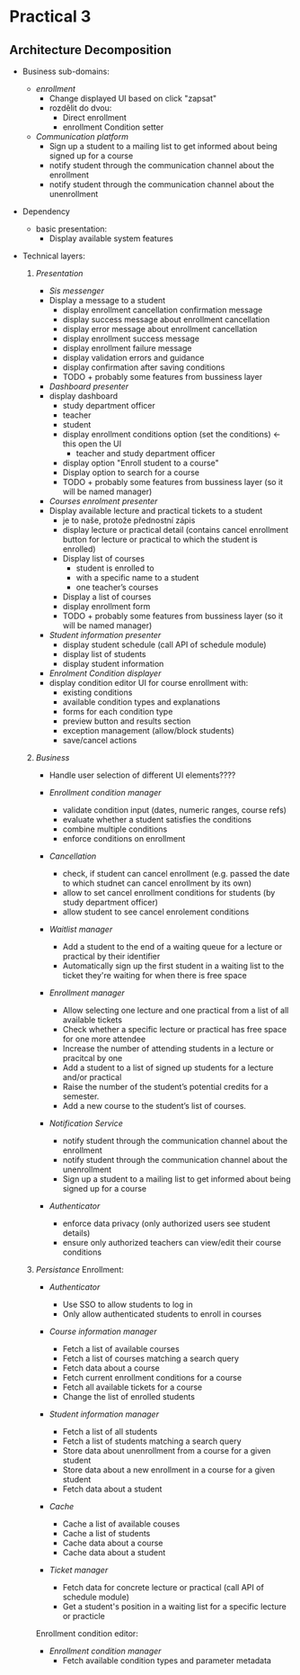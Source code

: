 # Practical 3
## Architecture Decomposition
- Business sub-domains:
    - *enrollment*
        - Change displayed UI based on click "zapsat"
        - rozdělit do dvou:
            - Direct enrollment
            - enrollment Condition setter
    - *Communication platform*
        - Sign up a student to a mailing list to get informed about being signed up for a course
        - notify student through the communication channel about the enrollment
        - notify student through the communication channel about the unenrollment

- Dependency
    - basic presentation:
        - Display available system features

- Technical layers:
    1. *Presentation*
        - *Sis messenger*
        - Display a message to a student
            - display enrollment cancellation confirmation message
            - display success message about enrollment cancellation
            - display error message about enrollment cancellation
            - display enrollment success message
            - display enrollment failure message
            - display validation errors and guidance
            - display confirmation after saving conditions
            - TODO + probably some features from bussiness layer
        - *Dashboard presenter*
        - display dashboard
            - study department officer
            - teacher
            - student
            - display enrollment conditions option (set the conditions) <- this open the UI
                - teacher and study department officer
            - display option "Enroll student to a course"
            - Display option to search for a course
            - TODO + probably some features from bussiness layer (so it will be named manager)
        - *Courses enrolment presenter*
        - Display available lecture and practical tickets to a student
            - je to naše, protože přednostní zápis
            - display lecture or practical detail (contains cancel enrollment button for lecture or practical to which the student is enrolled)
            - Display list of courses
                - student is enrolled to
                - with a specific name to a student
                - one teacher’s courses
            - Display a list of courses
            - display enrollment form
            - TODO + probably some features from bussiness layer (so it will be named manager)
        - *Student information presenter*
            - display student schedule (call API of schedule module)
            - display list of students
            - display student information
        - *Enrolment Condition displayer*
        - display condition editor UI for course enrollment with:
            - existing conditions
            - available condition types and explanations
            - forms for each condition type
            - preview button and results section
            - exception management (allow/block students)
            - save/cancel actions
    2. *Business*
        - Handle user selection of different UI elements????
        - *Enrollment condition manager*
            - validate condition input (dates, numeric ranges, course refs)
            - evaluate whether a student satisfies the conditions
            - combine multiple conditions
            - enforce conditions on enrollment
        - *Cancellation*
            - check, if student can cancel enrollment (e.g. passed the date to which studnet can cancel enrollment by its own)
            - allow to set cancel enrollment conditions for students (by study department officer)
            - allow student to see cancel enrolement conditions
        - *Waitlist manager*
            - Add a student to the end of a waiting queue for a lecture or practical by their identifier
            - Automatically sign up the first student in a waiting list to the ticket they're waiting for when there is free space
        - *Enrollment manager*
            - Allow selecting one lecture and one practical from a list of all available tickets
            - Check whether a specific lecture or practical has free space for one more attendee
            - Increase the number of attending students in a lecture or pracitcal by one
            - Add a student to a list of signed up students for a lecture and/or practical
            - Raise the number of the student’s potential credits for a semester.
            - Add a new course to the student’s list of courses.

        - *Notification Service*
            - notify student through the communication channel about the enrollment
            - notify student through the communication channel about the unenrollment
            - Sign up a student to a mailing list to get informed about being signed up for a course
        - *Authenticator*
            - enforce data privacy (only authorized users see student details)
            - ensure only authorized teachers can view/edit their course conditions


    3. *Persistance*
        Enrollment:
        - *Authenticator*
            - Use SSO to allow students to log in
            - Only allow authenticated students to enroll in courses

        - *Course information manager*
            - Fetch a list of available courses
            - Fetch a list of courses matching a search query
            - Fetch data about a course
            - Fetch current enrollment conditions for a course
            - Fetch all available tickets for a course
            - Change the list of enrolled students

        - *Student information manager*
            - Fetch a list of all students
            - Fetch a list of students matching a search query
            - Store data about unenrollment from a course for a given student
            - Store data about a new enrollment in a course for a given student
            - Fetch data about a student

        - *Cache*
            - Cache a list of available couses
            - Cache a list of students
            - Cache data about a course
            - Cache data about a student

        - *Ticket manager*
            - Fetch data for concrete lecture or practical (call API of schedule module)
            - Get a student's position in a waiting list for a specific lecture or practicle

        Enrollment condition editor:
        - *Enrollment condition manager*
            - Fetch available condition types and parameter metadata
